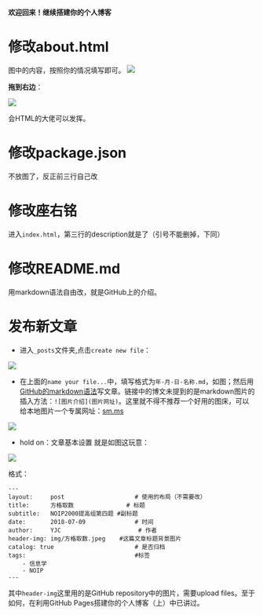 **欢迎回来！继续搭建你的个人博客**
# 修改about.html
图中的内容，按照你的情况填写即可。
![](https://i.loli.net/2018/07/26/5b597a78c7088.png)
 
**拖到右边**：
 
![](https://i.loli.net/2018/07/26/5b597b113c3e4.png)

会HTML的大佬可以发挥。
# 修改package.json
不放图了，反正前三行自己改
# 修改座右铭
进入`index.html`，第三行的description就是了（引号不能删掉，下同）
# 修改README.md
用markdown语法自由改，就是GitHub上的介绍。
# 发布新文章
- 进入`_posts`文件夹,点击`create new file`：

![](https://i.loli.net/2018/07/27/5b5adebad9584.png)
 
- 在上面的`name your file...`中，填写格式为`年-月-日-名称.md`，如图；然后用[GitHub的markdown语法](https://www.cnblogs.com/yabin/p/6366151.html)写文章。链接中的博文未提到的是markdown图片的插入方法：`![图片介绍](图片网址)`。这里就不得不推荐一个好用的图床，可以给本地图片一个专属网址：[sm.ms](https://sm.ms/)

![](https://i.loli.net/2018/07/27/5b5ae0cf75daa.png)
 
- hold on：文章基本设置
就是如图这玩意：

![](https://i.loli.net/2018/07/27/5b5ae355ae8d1.png)

格式：
```
---
layout:     post                    # 使用的布局（不需要改）
title:      方格取数               # 标题 
subtitle:   NOIP2000提高组第四题 #副标题
date:       2018-07-09              # 时间
author:     YJC                      # 作者
header-img: img/方格取数.jpeg    #这篇文章标题背景图片
catalog: true                       # 是否归档
tags:                               #标签
    - 信息学
    - NOIP
---
```
其中`header-img`这里用的是GitHub repository中的图片，需要upload files。至于如何，在利用GitHub Pages搭建你的个人博客（上）中已讲过。
